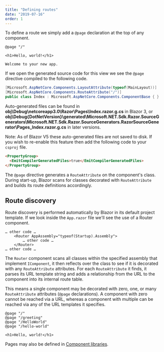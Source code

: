 ```yaml
---
title: "Defining routes"
date: "2019-07-16"
order: 1
---
```


To define a route we simply add a `@page` declaration at the top of any component.

```razor
@page "/"

<h1>Hello, world!</h1>

Welcome to your new app.
```

If we open the generated source code for this view we see the `@page` directive compiled to the following code.

```cs
[Microsoft.AspNetCore.Components.LayoutAttribute(typeof(MainLayout))]
[Microsoft.AspNetCore.Components.RouteAttribute("/")]
public class Index : Microsoft.AspNetCore.Components.ComponentBase { }
```

<!--- TODO: Cramer do we care about Blazor 3 anymore? --->
Auto-generated files can be found in **obj\Debug\netcoreapp3.0\Razor\Pages\Index.razor.g.cs** in Blazor 3,
or **obj\Debug\{DotNetVersion}\generated\Microsoft.NET.Sdk.Razor.SourceGenerators\Microsoft.NET.Sdk.Razor.SourceGenerators.RazorSourceGenerator\Pages_Index.razor.g.cs**
in later versions.

Note: As of Blazor V5 these auto-generated files are not saved to disk.
If you wish to re-enable this feature then add the following code to your `csproj` file.

```html
<PropertyGroup>
  <EmitCompilerGeneratedFiles>true</EmitCompilerGeneratedFiles>
</PropertyGroup>
```

The `@page` directive generates a `RouteAttribute` on the component's class.
During start-up, Blazor scans for classes decorated with `RouteAttribute` and builds its route definitions accordingly.

## Route discovery

Route discovery is performed automatically by Blazor in its default project template.
If we look inside the `App.razor` file we'll see the use of a Router component.

```razor
… other code …
    <Router AppAssembly="typeof(Startup).Assembly">
        … other code …
    </Router>
… other code … 
```

The `Router` component scans all classes within the specified assembly that implement `IComponent`,
it then reflects over the class to see if it is decorated with any `RouteAttribute` attributes.
For each `RouteAttribute` it finds,
it parses its URL template string and adds a relationship from the URL to the component into its internal route table.

This means a single component may be decorated with zero, one, or many `RouteAttribute` attributes (`@page` declarations).
A component with zero cannot be reached via a URL,
whereas a component with multiple can be reached via any of the URL templates it specifies.

```razor
@page "/"
@page "/greeting"
@page "/HelloWorld"
@page "/hello-world"

<h1>Hello, world!</h1>
```

Pages may also be defined in [Component libraries](/component-libraries).
